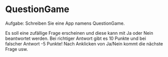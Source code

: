 # QuestionGame

Aufgabe:
Schreiben Sie eine App namens QuestionGame.

Es soll eine zufällige Frage erscheinen und diese kann mit Ja oder Nein beantwortet werden. Bei richtiger Antwort gibt es 10 Punkte und bei falscher Antwort -5 Punkte! Nach Anklicken von Ja/Nein kommt die nächste Frage usw.
